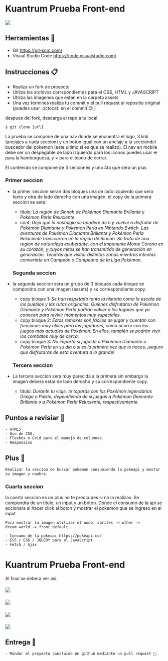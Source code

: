 # Kuantrum Prueba Front-end

![](https://cdn.shopify.com/s/files/1/0363/2077/2233/files/186528898_521137025571171_4112613464725438138_n_28e30506-2f9d-4006-88fb-a52eade16675.png?v=1621532166)

## Herramientas 🔧

  - Git https://git-scm.com/
  - Visual Studio Code https://code.visualstudio.com/

## Instrucciones 📋

  - Realiza un fork de proyecto
  - Utiliza los archivos corrspondientes para el CSS, HTML y JAVASCRIPT
  - Utiliza las imagenes que estan en la carpeta assets
  - Una vez termines realiza tu commit y el pull request al repositio original (puedes usar :octocat: en el commit 😊 )

  despues del fork, descarga el repo a tu local
```
$ git clone [url]
```

  La prueba se compone de una nav donde se encuentra el logo, 3 link (anclajes a cada seccion) y un boton igual con un anclaje a la secciondel buscador del pokemon (este ultimo si es que se realizo).
  El nav en mobile debe ser un despegable de lado izquierdo para los iconos puedes usar &#9776; para la hamburguesa, y &times; para el icono de cerrar.

  El contenido se compone de 3 secicones y una 4ta que sera un plus

  ### Primer seccion
- la primer seccion seran dos bloques una de lado izquierdo que sera texto y otra de lado derecho con una imagen.
    el copy de la primera seccion es este:
    - titulo: _La región de Sinnoh de Pokémon Diamante Brillante y Pokémon Perla Reluciente_
    - cont: _Deja que la nostalgia se apodere de ti y vuelve a disfrutar de Pokémon Diamante y Pokémon Perla en Nintendo Switch. Las aventuras de Pokémon Diamante Brillante y Pokémon Perla Reluciente transcurren en la región de Sinnoh. Se trata de una región de naturaleza exuberante, con el imponente Monte Corona en su corazón, y cuyos mitos se han transmitido de generación en generación. Tendrás que visitar distintas zonas mientras intentas convertirte en Campeón o Campeona de la Liga Pokémon._

    ### Segunda seccion
- la segunda seccion sera un grupo de 3 bloques cada bloque se compondra con una imagen (assets) y su correspondiente copy.
    - copy bloque 1: _Se han respetado tanto la historia como la escala de los pueblos y las rutas originales. Quienes disfrutaron de Pokémon Diamante y Pokémon Perla podrán volver a los lugares que ya conocen para revivir momentos muy especiales._
    - copy bloque 2: _Estos remakes son fáciles de jugar y cuentan con funciones muy útiles para los jugadores, como ocurre con los juegos más actuales de Pokémon. En ellos, también se podrán vivir los combates muy de cerca._
    - copy bloque 3: _No importa si jugaste a Pokémon Diamante o Pokémon Perla en su día o si es la primera vez que lo haces, ¡seguro que disfrutarás de esta aventura a lo grande!_

    ### Tercera seccion
- La tercera seccion sera muy parecida a la primera sin embargo la imagen debera estar de lado derecho y su correspondiente copy.
    - titulo: _Durante tu viaje, te toparás con los Pokémon legendarios Dialga o Palkia, dependiendo de si juegas a Pokémon Diamante Brillante o a Pokémon Perla Reluciente, respectivamente._

## Puntos a revisiar 📌

    - HTML5
    - Uso de CSS.
    - Flexbox o Grid para el manejo de columnas.
    - Responsivo

## Plus 🚀

    Realizar la seccion de buscar pokemon consumiendo la pokeapi y mostar su imagen y nombre.

### Cuarta seccion
la cuerta seccion es un plus no te preocupes si no la realizas.
Se compondra de un titulo, un input y un boton. Donde el consumo de la api se accionara al hacer    click al boton y mostrar el pokemon que se ingreso en el input

    Para mostrar la imagen utilizar el nodo: sprites -> other -> dream_world -> front_default.

    - Consumo de la pokeapi https://pokeapi.co/
    - ES5 / ES6 / JQUERY para el JavaScript.
    - Fetch / Ajax

# Kuantrum Prueba Front-end
Al final se debera ver asi:

####
![](https://cdn.shopify.com/s/files/1/0363/2077/2233/files/prueba_desktop.png?v=1623178392)
###
![](https://cdn.shopify.com/s/files/1/0363/2077/2233/files/prueba_mobile.png?v=1623178329)
###
![](https://cdn.shopify.com/s/files/1/0363/2077/2233/files/prueba_nav-mobile.png?v=1623178392)
###
![](https://cdn.shopify.com/s/files/1/0363/2077/2233/files/prueba_search.png?v=1623178392)


## Entrega 🎁

    - Mandar el proyecto concluido en github mediante un pull request 🍺.